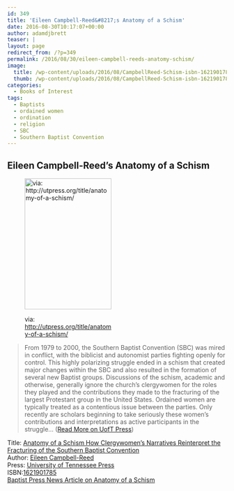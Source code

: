 ```yaml
---
id: 349
title: 'Eileen Campbell-Reed&#8217;s Anatomy of a Schism'
date: 2016-08-30T10:17:07+00:00
author: adamdjbrett
teaser: |
layout: page
redirect_from: /?p=349
permalink: /2016/08/30/eileen-campbell-reeds-anatomy-schism/
image:
  title: /wp-content/uploads/2016/08/CampbellReed-Schism-isbn-1621901785-rev-678x1024.jpg
  thumb: /wp-content/uploads/2016/08/CampbellReed-Schism-isbn-1621901785-rev-678x1024-150x150.jpg
categories:
  - Books of Interest
tags:
  - Baptists
  - ordained women
  - ordination
  - religion
  - SBC
  - Southern Baptist Convention
---
```

## Eileen Campbell-Reed&#8217;s Anatomy of a Schism

<!--more--><figure id="attachment_350" aria-describedby="caption-attachment-350" style="width: 199px" class="wp-caption alignnone">

[<img class="size-medium wp-image-350" src="http://nabpr.org/wp-content/uploads/2016/08/CampbellReed-Schism-isbn-1621901785-rev-678x1024-199x300.jpg" alt="via: http://utpress.org/title/anatomy-of-a-schism/" width="199" height="300" srcset="/wp-content/uploads/2016/08/CampbellReed-Schism-isbn-1621901785-rev-678x1024-199x300.jpg 199w, /wp-content/uploads/2016/08/CampbellReed-Schism-isbn-1621901785-rev-678x1024.jpg 678w" sizes="(max-width: 199px) 100vw, 199px" />](/wp-content/uploads/2016/08/CampbellReed-Schism-isbn-1621901785-rev-678x1024.jpg)<figcaption id="caption-attachment-350" class="wp-caption-text">via: http://utpress.org/title/anatomy-of-a-schism/</figcaption></figure>

> From 1979 to 2000, the Southern Baptist Convention (SBC) was mired in conflict, with the biblicist and autonomist parties fighting openly for control. This highly polarizing struggle ended in a schism that created major changes within the SBC and also resulted in the formation of several new Baptist groups. Discussions of the schism, academic and otherwise, generally ignore the church’s clergywomen for the roles they played and the contributions they made to the fracturing of the largest Protestant group in the United States. Ordained women are typically treated as a contentious issue between the parties. Only recently are scholars beginning to take seriously these women’s contributions and interpretations as active participants in the struggle&#8230; ([Read More on UofT Press](http://utpress.org/title/anatomy-of-a-schism/))

Title: [Anatomy of a Schism How Clergywomen’s Narratives Reinterpret the Fracturing of the Southern Baptist Convention](http://utpress.org/title/anatomy-of-a-schism/)  
Author: [Eileen Campbell-Reed](http://eileencampbellreed.org/blog/anatomy-of-a-schism/)  
Press: [University of Tennessee Press](http://utpress.org/title/anatomy-of-a-schism/)  
ISBN:[1621901785  
](https://www.amazon.com/Anatomy-Schism-Clergywomens-Narratives-Reinterpret/dp/1621901785) [Baptist Press News Article on Anatomy of a Schism](https://baptistnews.com/article/author-says-womens-narratives-shed-new-light-on-sbc-conflict/)
